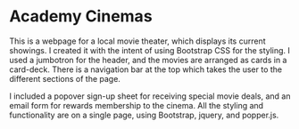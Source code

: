 # Academy Cinemas
This is a webpage for a local movie theater, which displays its current showings. I created it with the intent of using Bootstrap CSS for the styling. I used a jumbotron for the header, and the movies are arranged as cards in a card-deck. There is a navigation bar at the top which takes the user to the different sections of the page.

I included a popover sign-up sheet for receiving special movie deals, and an email form for rewards membership to the cinema. All the styling and functionality are on a single page, using Bootstrap, jquery, and popper.js. 
